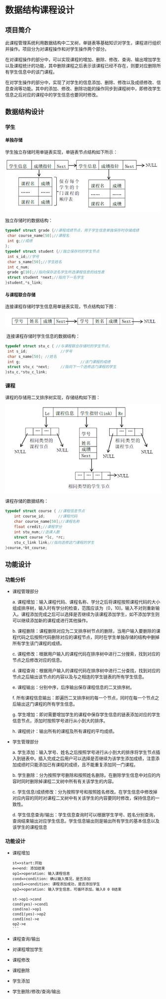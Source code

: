 # 数据结构课程设计

## 项目简介

​		此课程管理系统利用数据结构中二叉树，单链表等基础知识对学生，课程进行组织并操作。项目分为对课程操作和对学生操作两个部分。

​		在对课程操作的部分中，可以实现课程的增加、删除、修改、查询、输出增加学生以及课程统计的功能，其中删除课程之后表示该课程已经不存在，则要对应删除所有学生信息中的该门课程。

​		在对学生操作的部分中，实现了对学生的信息添加、删除、修改以及成绩修改、信息查询等功能。其中的添加、修改、删除功能的操作同步到课程树中，即修改学生信息之后对应的课程中的学生信息也要同时修改。

## 数据结构设计

### 学生

#### 单独存储

学生独立存储时用单链表实现，单链表节点结构如下所示： 

![独立存储结构](https://github.com/Legents/DS/blob/master/1.PNG)

独立存储时的数据结构：

```c
typedef struct grade {//课程成绩节点，用于学生信息单独保存时存储成绩
 char course_name[50];//课程名
 int g;//成绩
};
typedef struct student {//独立保存时的学生节点
 int s_id;//学号
 char s_name[50];//学生姓名
 int c_num;
 grade g[10];//指向保存这名学生所选课程信息的线性表
 struct student *next;//指向下一名学生
}student,*s_link;
```

#### 与课程联合存储

连接课程存储时学生信息用单链表实现，节点结构如下图：

![与课程联合存储时的节点结构](https://github.com/Legents/DS/blob/master/2.PNG)

​	连接课程存储时学生信息的数据结构：

```c
typedef struct stu_c { //与课程联合存储时的学生节点，
 int s_id;               //学号
 char s_name[50]; //姓名
 int g;                           //该门课程的成绩
 struct stu_c *next;     //指向下一个选修这门课程的学生
}stu_c,*stu_c_link;
```

### 课程

课程的存储用二叉排序树实现，存储结构如下图：

![课程存储结构设计](https://github.com/Legents/DS/blob/master/3.PNG)

课程存储的数据结构：

```c
typedef struct course {	//课程信息节点
	int course_id;		//课程代码
	char course_name[50];//课程名称
	float credit;//课程学分
	int stu_num;//选课人数
	struct course *lc, *rc;
	stu_c_link link;//指向选修这门课程的学生
}course,*bt_course;

```

## 功能设计

### 功能分析

- 课程管理部分  

  a.   课程增加：输入课程代码、课程名称、学分之后将课程按照课程代码的大小组成排序树，输入时有学分的检查，范围应该为（0，10]，输入不对则重新输入。课程添加完成之后可以选择是否继续为该课程添加学生，如不添加学生则可以继续添加新的课程或进行其他操作。

  b.   课程删除：课程删除对应为二叉排序树节点的删除，当用户输入要删除的课程代码之后按照代码删除对应的课程节点，同时在学生单独存储的结构中删掉所有学生该门课程的成绩。

  c.   课程修改：根据用户输入的课程代码在排序树中进行二分搜索，找到对应的节点之后修改对应的信息。

  d.   课程查询：根据用户输入的课程代码在排序树中进行二分查找，找到对应的节点之后输出该节点的内容以及与之相连的学生链表的所有学生信息。

  e.   课程输出：分别中序，后序输出保存课程信息的二叉排序树。

  f.   所有课程信息输出：即遍历二叉排序树的每一个节点，同时在每一个节点之后输出这门课程的所有学生信息。

  g.   学生增加：即对需要增加学生的课程中保存学生信息的链表添加对应的学生信息节点，添加时按照学号进行从小到大的排序。

  h.   课程统计：输出所有的课程及所有课程的平均成绩。

- 学生管理部分

  a.   学生添加：输入学号、姓名之后按照学号进行从小到大的排序将学生节点插入到链表中。插入完成之后用户可以选择是否继续为该学生添加成绩，注意添加成绩时只能添加已有课程的成绩，且不能重复添加同一门课程。

  b.   学生删除：分为按照学号删除和按照姓名删除。在删除学生信息中对应的内容时同时删除掉课程二叉树中所有有关该学生的内容。

  c.   学生信息/成绩修改：分为按照学号和按照姓名修改。在学生信息中修改掉对应内容的同时对课程二叉树中有关该学生的内容要同时修改，保持信息的一致性。

  d.   学生信息查询/输出：学生信息查询时可以根据学生学号、姓名分别查询，查询结束输出对应学生信息。学生信息输出则是输出所有学生的基本信息以及该学生的课程信息

  

  

### 功能设计

- 课程增加

  ~~~Flowchart
  st=>start:开始
  e=>end: 添加结束
  op1=>operation: 输入课程信息
  cond=>condition: 确认输入情况，是否添加
  cond1=>condition: 课程添加成功，是否添加学生
  op2=>operation: 输入学生信息，可循环添加，输入0 0 0结束
  
  st->op1->cond
  cond(yes)->cond1
  cond(no)->op1
  cond1(yes)->op2
  cond1(no)->e
  op2->e
  ```
  ~~~

  

- 课程查询/输出

- 对课程增加学生

- 课程修改

- 课程删除

- 学生添加

- 学生删除/修改/查询/输出

  
